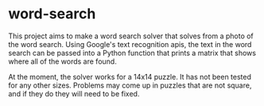 # word-search
This project aims to make a word search solver that solves from a photo of the word search. Using Google's text recognition apis,
the text in the word search can be passed into a Python function that prints a matrix that shows where all of the words are
found.

At the moment, the solver works for a 14x14 puzzle. It has not been tested for any other sizes. Problems may come up in puzzles
that are not square, and if they do they will need to be fixed.
